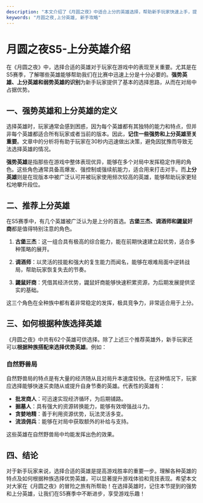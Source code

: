 ```yaml
---
description: "本文介绍了《月圆之夜》中适合上分的英雄选择，帮助新手玩家快速上手，提高游戏胜率。"
keywords: "月圆之夜,上分英雄, 新手攻略"
---
```

# 月圆之夜S5-上分英雄介绍

在《月圆之夜》中，选择合适的英雄对于玩家在游戏中的表现至关重要。尤其是在S5赛季，了解哪些英雄能够帮助我们在比赛中迅速上分是十分必要的。**强势英雄、上分英雄和弱势英雄的识别**为新手玩家提供了基本的选择思路，从而在对局中占据优势。

## 一、强势英雄和上分英雄的定义

选择英雄时，玩家通常会感到困惑，因为每个英雄都有其独特的能力和特点，但并非每个英雄都适合所有玩家或者当前的版本。因此，**记住一些强势和上分英雄至关重要**。文章中的分析将有助于玩家在30秒内迅速做出决策，避免因犹豫而导致无法选择英雄的情况。

**强势英雄**是指那些在游戏中整体表现优异，能够在多个对局中发挥稳定作用的角色。这些角色通常具备高爆发、强控制或强续航能力，适合用来打击对手。而**上分英雄**则是在现版本中被广泛认可并被玩家使用频次较高的英雄，能够帮助玩家更轻松地攀升段位。

## 二、推荐上分英雄

在S5赛季中，有几个英雄被广泛认为是上分的首选。**古堡三杰、调酒师和鼹鼠奸商**都是值得特别注意的角色。

1. **古堡三杰**：这一组合具有极高的综合能力，能在前期快速建立起优势，适合多种策略的展开。
   
2. **调酒师**：以灵活的技能和强大的复生能力而闻名，能够在艰难局面中逆转战局，帮助玩家恢复失去的节奏。
   
3. **鼹鼠奸商**：凭借其经济优势，鼹鼠奸商能够快速积累资源，为后期发展提供坚实的基础。

这三个角色在全种族中都有着非常稳定的发挥，极具竞争力，非常适合用于上分。

## 三、如何根据种族选择英雄

《月圆之夜》中共有62个英雄可供选择。除了上述三个推荐英雄外，新手玩家还可以**根据种族搭配来选择优势英雄**。例如：

### 自然野兽局

自然野兽局的特点是有大量的经济随从且对局升本速度较快。在这种情况下，玩家应选择能够快速买卖随从或提升自身节奏的英雄。代表性的英雄有：

- **批发商人**：可迅速实现经济循环，为后期铺路。
- **掘墓人**：具有强大的资源转换能力，能够有效增强战斗力。
- **贪婪地精**：善于利用资源优势，玩法灵活多变。
- **流浪佣兵**：能够在对局中获取额外的补给与支持。

这些英雄在自然野兽局中均能发挥出色的效果。

## 四、结论

对于新手玩家来说，选择合适的英雄是提高游戏胜率的重要一步。理解各种英雄的特点及如何根据种族选择优势英雄，可以显著提升游戏体验和竞技表现。希望本文对大家在《月圆之夜》的冒险之旅有所帮助！在选择英雄时，记住本节提到的强势和上分英雄，让我们在S5赛季中不断进步，享受游戏乐趣！
